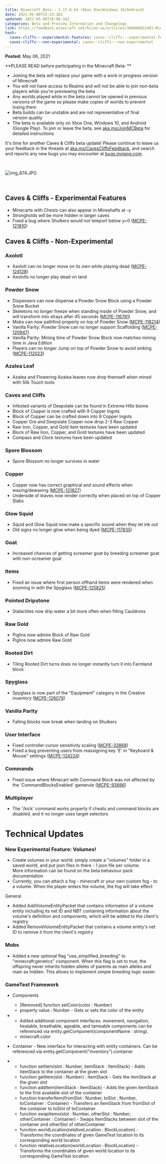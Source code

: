 ```yaml
---
title: Minecraft Beta - 1.17.0.54 (Xbox One/Windows 10/Android)
date: 2021-05-06T15:23:36Z
updated: 2021-05-06T16:08:16Z
categories: Beta and Preview Information and Changelogs
link: https://feedback.minecraft.net/hc/en-us/articles/360060922491-Minecraft-Beta-1-17-0-54-Xbox-One-Windows-10-Android
hash:
  caves-cliffs---experimental-features: caves--cliffs---experimental-features
  caves-cliffs---non-experimental: caves--cliffs---non-experimental
---
```


**Posted:** May 06, 2021

**PLEASE READ before participating in the Minecraft Beta: **

- Joining the beta will replace your game with a work in progress version of Minecraft 
- You will not have access to Realms and will not be able to join non-beta players while you're previewing the beta
- Any worlds played while in the beta cannot be opened in previous versions of the game so please make copies of worlds to prevent losing them 
- Beta builds can be unstable and are not representative of final version quality 
- The beta is available only on Xbox One, Windows 10, and Android (Google Play). To join or leave the beta, see [aka.ms/JoinMCBeta](https://aka.ms/JoinMCBeta) for detailed instructions

It's time for another Caves & Cliffs beta update! Please continue to leave us your feedback in the threads at [aka.ms/CavesCliffsFeedback](https://aka.ms/CavesCliffsFeedback), and search and reports any new bugs you may encounter at [bugs.mojang.com](https://bugs.mojang.com/).

 

![img_874.JPG](https://feedback.minecraft.net/hc/article_attachments/360094726072/img_874.JPG)

 

## Caves & Cliffs - Experimental Features

- Minecarts with Chests can also appear in Mineshafts at -y
- Strongholds will be more hidden in larger caves
- Fixed a bug where Shulkers would not teleport below y=0 ([MCPE-121810](https://bugs.mojang.com/browse/MCPE-121810))

## Caves & Cliffs - Non-Experimental

### Axolotl

- Axolotl can no longer move on its own while playing dead ([MCPE-124128](https://bugs.mojang.com/browse/MCPE-124128))
- Axolotls no longer play dead on land

### Powder Snow

- Dispensers can now dispense a Powder Snow Block using a Powder Snow Bucket
- Skeletons no longer freeze when standing inside of Powder Snow, and will transform into strays after 45 seconds ([MCPE-116781](https://bugs.mojang.com/browse/MCPE-116781))
- Mobs can now pathfind properly on top of Powder Snow ([MCPE-118214](https://bugs.mojang.com/browse/MCPE-118214))
- Vanilla Parity: Powder Snow can no longer support Scaffolding ([MCPE-120947](https://bugs.mojang.com/browse/MCPE-120947))
- Vanilla Parity: Mining time of Powder Snow Block now matches mining time in Java Edition
- Players can no longer Jump on top of Powder Snow to avoid sinking ([MCPE-112023](https://bugs.mojang.com/browse/MCPE-112023))

### Azalea Leaf

- Azalea and Flowering Azalea leaves now drop themself when mined with Silk Touch tools

### Caves and Cliffs

- Infested variants of Deepslate can be found in Extreme Hills biome
- Block of Copper is now crafted with 9 Copper Ingots
- Block of Copper can be crafted down into 9 Copper Ingots
- Copper Ore and Deepslate Copper now drop 2-3 Raw Copper
- Raw Iron, Copper, and Gold item textures have been updated
- Block of Raw Iron, Copper, and Gold textures have been updated
- Compass and Clock textures have been updated

### Spore Blossom

- Spore Blossom no longer survives in water

### Copper

- Copper now has correct graphical and sound effects when waxing/dewaxing ([MCPE-121827](https://bugs.mojang.com/browse/MCPE-121827))
- Underside of leaves now render correctly when placed on top of Copper Slabs

### Glow Squid

- Squid and Glow Squid now make a specific sound when they let ink out
- Old signs no longer glow when being dyed ([MCPE-117835](https://bugs.mojang.com/browse/MCPE-117835))

### Goat

- Increased chances of getting screamer goat by breeding screamer goat with non-screamer goat

### Items

- Fixed an issue where first person offhand items were rendered when zooming in with the Spyglass ([MCPE-125825](https://bugs.mojang.com/browse/MCPE-125825))

### Pointed Dripstone

- Stalactites now drip water a bit more often when filling Cauldrons

### Raw Gold

- Piglins now admire Block of Raw Gold
- Piglins now admire Raw Gold

### Rooted Dirt

- Tiling Rooted Dirt turns does no longer instantly turn it into Farmland block

### Spyglass

- Spyglass is now part of the "Equipment" category in the Creative inventory ([MCPE-126079](https://bugs.mojang.com/browse/MCPE-126079))

### Vanilla Parity

- Falling blocks now break when landing on Shulkers

### User Interface

- Fixed controller cursor sensitivity scaling ([MCPE-33868](https://bugs.mojang.com/browse/MCPE-33868))
- Fixed a bug preventing users from reassigning key 'E' in "Keyboard & Mouse" settings ([MCPE-124224](https://bugs.mojang.com/browse/MCPE-124224))

### Commands

- Fixed issue where Minecart with Command Block was not affected by the 'CommandBlocksEnabled' gamerule ([MCPE-93666](https://bugs.mojang.com/browse/MCPE-93666))

### Multiplayer

- The '/kick' command works properly if cheats and command blocks are disabled, and it no longer uses target selectors

# Technical Updates

### New Experimental Feature: Volumes! 

- Create volumes in your world: simply create a "volumes" folder in a saved world, and put json files in there - 1 json file per volume. More information can be found on the beta behaviour pack documentation 
- Currently, you can attach a fog - minecraft or your own custom fog - to a volume. When the player enters the volume, the fog will take effect 

General

- Added AddVolumeEntityPacket that contains information of a volume entity including its net ID and NBT containing information about the volume's definition and components, which will be added to the client's registry
- Added RemoveVolumeEntityPacket that contains a volume entity's net ID to remove it from the client's registry

### Mobs

- Added a new optional flag "use_simplified_breeding" to "minecraft:genetics" component. When this flag is set to true, the offspring never inherits hidden alleles of parents as main alleles and main as hidden. This allows to implement simple breeding logic easier

### GameTest Framework

- Components
  - \[Removed\] function setColor(color : Number)
  - property value : Number - Gets or sets the color of the entity

- - Added additional component interfaces. movement, navigation, healable, breathable, ageable, and tameable components can be referenced via entity.getComponent(componentName : string).
  - minecraft:color

- Container - New interface for interacting with entity containers. Can be referenced via entity.getComponent("inventory").container

- - function setItem(slot : Number, itemStack : ItemStack) - Adds itemStack to the container at the given slot
  - function getItem(slot : Number) : ItemStack - Gets the itemStack at the given slot
  - function addItem(itemStack : ItemStack) - Adds the given itemStack to the first available slot of the container
  - function transferItem(fromSlot : Number, toSlot : Number, toContainer : Container) - Transfers an ItemStack from fromSlot of the container to toSlot of toContainer
  - function swapItems(slot : Number, otherSlot : Number, otherContainer : Container) - Swaps ItemStacks between slot of the container and otherSlot of otherContainer
  - function worldLocation(relativeLocation : BlockLocation) - Transforms the coordinates of given GameTest location to its corresponding world location
  - function relativeLocation(worldLocation : BlockLocation) - Transforms the coordinates of given world location to its corresponding GameTest location
